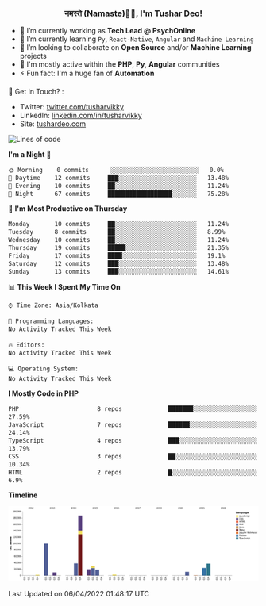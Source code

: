 <h3 align="center">नमस्ते (Namaste)🙏🏻, I'm Tushar Deo!</h3>

- 🔭 I’m currently working as **Tech Lead @ PsychOnline**
- 🌱 I’m currently learning `Py`, `React-Native`, `Angular` and `Machine Learning`
- 👯 I’m looking to collaborate on **Open Source** and/or **Machine Learning** projects
- 💬 I'm mostly active within the **PHP**, **Py**, **Angular** communities
- ⚡ Fun fact: I'm a huge fan of **Automation**

📣 Get in Touch? :
- Twitter: [twitter.com/tusharvikky](https://twitter.com/tusharvikky)
- LinkedIn: [linkedin.com/in/tusharvikky](https://www.linkedin.com/in/tusharvikky/)
- Site: [tushardeo.com](https://tushardeo.com/)

<!--START_SECTION:waka-->
![Lines of code](https://img.shields.io/badge/From%20Hello%20World%20I%27ve%20Written-480%20Thousand%20lines%20of%20code-blue)

**I'm a Night 🦉** 

```text
🌞 Morning    0 commits      ░░░░░░░░░░░░░░░░░░░░░░░░░   0.0% 
🌆 Daytime    12 commits     ███░░░░░░░░░░░░░░░░░░░░░░   13.48% 
🌃 Evening    10 commits     ██░░░░░░░░░░░░░░░░░░░░░░░   11.24% 
🌙 Night      67 commits     ██████████████████░░░░░░░   75.28%

```
📅 **I'm Most Productive on Thursday** 

```text
Monday       10 commits     ██░░░░░░░░░░░░░░░░░░░░░░░   11.24% 
Tuesday      8 commits      ██░░░░░░░░░░░░░░░░░░░░░░░   8.99% 
Wednesday    10 commits     ██░░░░░░░░░░░░░░░░░░░░░░░   11.24% 
Thursday     19 commits     █████░░░░░░░░░░░░░░░░░░░░   21.35% 
Friday       17 commits     ████░░░░░░░░░░░░░░░░░░░░░   19.1% 
Saturday     12 commits     ███░░░░░░░░░░░░░░░░░░░░░░   13.48% 
Sunday       13 commits     ███░░░░░░░░░░░░░░░░░░░░░░   14.61%

```


📊 **This Week I Spent My Time On** 

```text
⌚︎ Time Zone: Asia/Kolkata

💬 Programming Languages: 
No Activity Tracked This Week

🔥 Editors: 
No Activity Tracked This Week

💻 Operating System: 
No Activity Tracked This Week

```

**I Mostly Code in PHP** 

```text
PHP                      8 repos             ███████░░░░░░░░░░░░░░░░░░   27.59% 
JavaScript               7 repos             ██████░░░░░░░░░░░░░░░░░░░   24.14% 
TypeScript               4 repos             ███░░░░░░░░░░░░░░░░░░░░░░   13.79% 
CSS                      3 repos             ██░░░░░░░░░░░░░░░░░░░░░░░   10.34% 
HTML                     2 repos             █░░░░░░░░░░░░░░░░░░░░░░░░   6.9%

```


**Timeline**

![Chart not found](https://raw.githubusercontent.com/tusharvikky/tusharvikky/master/charts/bar_graph.png) 


 Last Updated on 06/04/2022 01:48:17 UTC
<!--END_SECTION:waka-->


